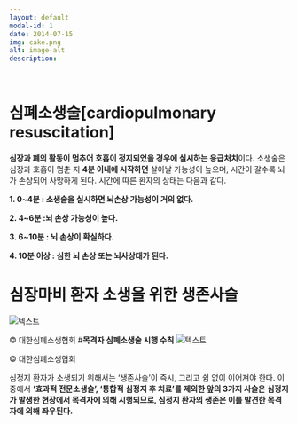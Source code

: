 ```yaml
---
layout: default
modal-id: 1
date: 2014-07-15
img: cake.png  
alt: image-alt
description:

---
```

# **심폐소생술[cardiopulmonary resuscitation]**

**심장과 폐의 활동이 멈추어 호흡이 정지되었을 경우에 실시하는 응급처치**이다. 
소생술은 심장과 호흡이 멈춘 지  **4분 이내에 시작하면** 살아날 가능성이 높으며, 시간이 갈수록 뇌가 손상되어 사망하게 된다. 시간에 따른 환자의 상태는 다음과 같다.

**1. 0~4분 : 소생술을 실시하면 뇌손상 가능성이 거의 없다.**

**2. 4~6분 :뇌 손상 가능성이 높다.**

**3. 6~10분 : 뇌 손상이 확실하다.** 

**4. 10분 이상 : 심한 뇌 손상 또는 뇌사상태가 된다.**

# **심장마비 환자 소생을 위한 생존사슬**
![텍스트](http://www.kacpr.org/image/sub/cpr/index_090.gif)

© 대한심폐소생협회
#**목격자 심폐소생술 시행 수칙**
![텍스트](http://www.kacpr.org/image/sub/cpr/index_100.gif)

© 대한심폐소생협회

심정지 환자가 소생되기 위해서는 ‘생존사슬’이 즉시, 그리고 쉼 없이 이어져야 한다. 이 중에서 **‘효과적 전문소생술’, ‘통합적 심정지 후 치료’를 제외한 앞의 3가지 사슬은 심정지가 발생한 현장에서 목격자에 의해 시행되므로, 심정지 환자의 생존은 이를 발견한 목격자에 의해 좌우된다.**
